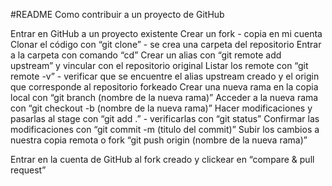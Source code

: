 #README
Como contribuir a un proyecto de GitHub

Entrar en GitHub a un proyecto existente 
Crear un fork - copia en mi cuenta 
Clonar el código con “git clone” - se crea una carpeta del repositorio
Entrar a la carpeta con comando “cd”
Crear un alias con “git remote add upstream” y vincular con el repositorio original
Listar los remote con “git remote -v” - verificar que se encuentre el alias upstream creado y el origin que corresponde al repositorio forkeado
Crear una nueva rama en la copia local con “git branch (nombre de la nueva rama)” 
Acceder a la nueva rama con “git checkout -b (nombre de la nueva rama)”
Hacer modificaciones y pasarlas al stage con “git add .” - verificarlas con “git status”
Confirmar las modificaciones con “git commit -m (titulo del commit)”
Subir los cambios a nuestra copia remota o fork “git push origin (nombre de la nueva rama)”

Entrar en la cuenta de GitHub al fork creado y clickear en “compare & pull request”
